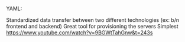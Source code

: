 YAML:

Standardized data transfer between two different technologies (ex: b/n frontend and backend)  Great tool for provisioning the servers  Simplest
https://www.youtube.com/watch?v=9BGWtTahGnw&t=243s

